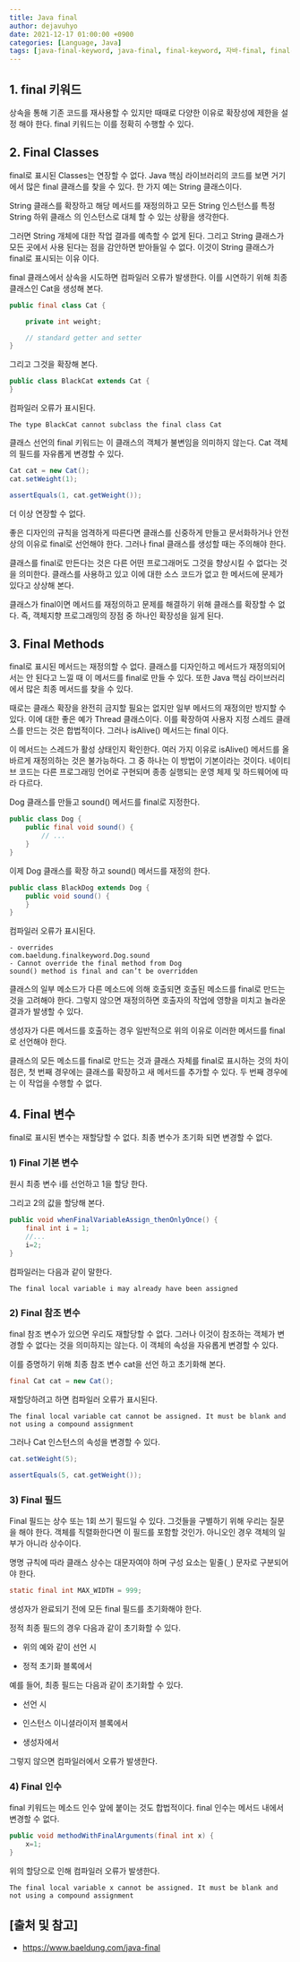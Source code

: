 ```yaml
---
title: Java final
author: dejavuhyo
date: 2021-12-17 01:00:00 +0900
categories: [Language, Java]
tags: [java-final-keyword, java-final, final-keyword, 자바-final, final-키워드]
---
```


## 1. final 키워드
상속을 통해 기존 코드를 재사용할 수 있지만 때때로 다양한 이유로 확장성에 제한을 설정 해야 한다. final 키워드는 이를 정확히 수행할 수 있다.

## 2. Final Classes
final로 표시된 Classes는 연장할 수 없다. Java 핵심 라이브러리의 코드를 보면 거기에서 많은 final 클래스를 찾을 수 있다. 한 가지 예는 String 클래스이다.

String 클래스를 확장하고 해당 메서드를 재정의하고 모든 String 인스턴스를 특정 String 하위 클래스 의 인스턴스로 대체 할 수 있는 상황을 생각한다.

그러면 String 개체에 대한 작업 결과를 예측할 수 없게 된다. 그리고 String 클래스가 모든 곳에서 사용 된다는 점을 감안하면 받아들일 수 없다. 이것이 String 클래스가 final로 표시되는 이유 이다.

final 클래스에서 상속을 시도하면 컴파일러 오류가 발생한다. 이를 시연하기 위해 최종 클래스인 Cat을 생성해 본다.

```java
public final class Cat {

    private int weight;

    // standard getter and setter
}
```

그리고 그것을 확장해 본다.

```java
public class BlackCat extends Cat {
}
```

컴파일러 오류가 표시된다.

```text
The type BlackCat cannot subclass the final class Cat
```

클래스 선언의 final 키워드는 이 클래스의 객체가 불변임을 의미하지 않는다. Cat 객체의 필드를 자유롭게 변경할 수 있다.

```java
Cat cat = new Cat();
cat.setWeight(1);

assertEquals(1, cat.getWeight());
```

더 이상 연장할 수 없다.

좋은 디자인의 규칙을 엄격하게 따른다면 클래스를 신중하게 만들고 문서화하거나 안전상의 이유로 final로 선언해야 한다. 그러나 final 클래스를 생성할 때는 주의해야 한다.

클래스를 final로 만든다는 것은 다른 어떤 프로그래머도 그것을 향상시킬 수 없다는 것을 의미한다. 클래스를 사용하고 있고 이에 대한 소스 코드가 없고 한 메서드에 문제가 있다고 상상해 본다.

클래스가 final이면 메서드를 재정의하고 문제를 해결하기 위해 클래스를 확장할 수 없다. 즉, 객체지향 프로그래밍의 장점 중 하나인 확장성을 잃게 된다.

## 3. Final Methods
final로 표시된 메서드는 재정의할 수 없다. 클래스를 디자인하고 메서드가 재정의되어서는 안 된다고 느낄 때 이 메서드를 final로 만들 수 있다. 또한 Java 핵심 라이브러리에서 많은 최종 메서드를 찾을 수 있다.

때로는 클래스 확장을 완전히 금지할 필요는 없지만 일부 메서드의 재정의만 방지할 수 있다. 이에 대한 좋은 예가 Thread 클래스이다. 이를 확장하여 사용자 지정 스레드 클래스를 만드는 것은 합법적이다. 그러나 isAlive() 메서드는 final 이다.

이 메서드는 스레드가 활성 상태인지 확인한다. 여러 가지 이유로 isAlive() 메서드를 올바르게 재정의하는 것은 불가능하다. 그 중 하나는 이 방법이 기본이라는 것이다. 네이티브 코드는 다른 프로그래밍 언어로 구현되며 종종 실행되는 운영 체제 및 하드웨어에 따라 다르다.

Dog 클래스를 만들고 sound() 메서드를 final로 지정한다.

```java
public class Dog {
    public final void sound() {
        // ...
    }
}
```

이제 Dog 클래스를 확장 하고 sound() 메서드를 재정의 한다.

```java
public class BlackDog extends Dog {
    public void sound() {
    }
}
```

컴파일러 오류가 표시된다.

```text
- overrides
com.baeldung.finalkeyword.Dog.sound
- Cannot override the final method from Dog
sound() method is final and can’t be overridden
```

클래스의 일부 메소드가 다른 메소드에 의해 호출되면 호출된 메소드를 final로 만드는 것을 고려해야 한다. 그렇지 않으면 재정의하면 호출자의 작업에 영향을 미치고 놀라운 결과가 발생할 수 있다.

생성자가 다른 메서드를 호출하는 경우 일반적으로 위의 이유로 이러한 메서드를 final로 선언해야 한다.

클래스의 모든 메소드를 final로 만드는 것과 클래스 자체를 final로 표시하는 것의 차이점은, 첫 번째 경우에는 클래스를 확장하고 새 메서드를 추가할 수 있다. 두 번째 경우에는 이 작업을 수행할 수 없다.

## 4. Final 변수
final로 표시된 변수는 재할당할 수 없다. 최종 변수가 초기화 되면 변경할 수 없다.

### 1) Final 기본 변수
원시 최종 변수 i를 선언하고 1을 할당 한다.

그리고 2의 값을 할당해 본다.

```java
public void whenFinalVariableAssign_thenOnlyOnce() {
    final int i = 1;
    //...
    i=2;
}
```

컴파일러는 다음과 같이 말한다.

```text
The final local variable i may already have been assigned
```
### 2) Final 참조 변수
final 참조 변수가 있으면 우리도 재할당할 수 없다. 그러나 이것이 참조하는 객체가 변경할 수 없다는 것을 의미하지는 않는다. 이 객체의 속성을 자유롭게 변경할 수 있다.

이를 증명하기 위해 최종 참조 변수 cat을 선언 하고 초기화해 본다.

```java
final Cat cat = new Cat();
```

재할당하려고 하면 컴파일러 오류가 표시된다.

```text
The final local variable cat cannot be assigned. It must be blank and not using a compound assignment
```

그러나 Cat 인스턴스의 속성을 변경할 수 있다.

```java
cat.setWeight(5);

assertEquals(5, cat.getWeight());
```

### 3) Final 필드
Final 필드는 상수 또는 1회 쓰기 필드일 수 있다. 그것들을 구별하기 위해 우리는 질문을 해야 한다. 객체를 직렬화한다면 이 필드를 포함할 것인가. 아니오인 경우 객체의 일부가 아니라 상수이다.

명명 규칙에 따라 클래스 상수는 대문자여야 하며 구성 요소는 밑줄(```_```) 문자로 구분되어야 한다.

```java
static final int MAX_WIDTH = 999;
```

생성자가 완료되기 전에 모든 final 필드를 초기화해야 한다.

정적 최종 필드의 경우 다음과 같이 초기화할 수 있다.

* 위의 예와 같이 선언 시

* 정적 초기화 블록에서

예를 들어, 최종 필드는 다음과 같이 초기화할 수 있다.

* 선언 시

* 인스턴스 이니셜라이저 블록에서

* 생성자에서

그렇지 않으면 컴파일러에서 오류가 발생한다.

### 4) Final 인수
final 키워드는 메소드 인수 앞에 붙이는 것도 합법적이다. final 인수는 메서드 내에서 변경할 수 없다.

```java
public void methodWithFinalArguments(final int x) {
    x=1;
}
```

위의 할당으로 인해 컴파일러 오류가 발생한다.

```text
The final local variable x cannot be assigned. It must be blank and not using a compound assignment
```

## [출처 및 참고]
* <https://www.baeldung.com/java-final>
